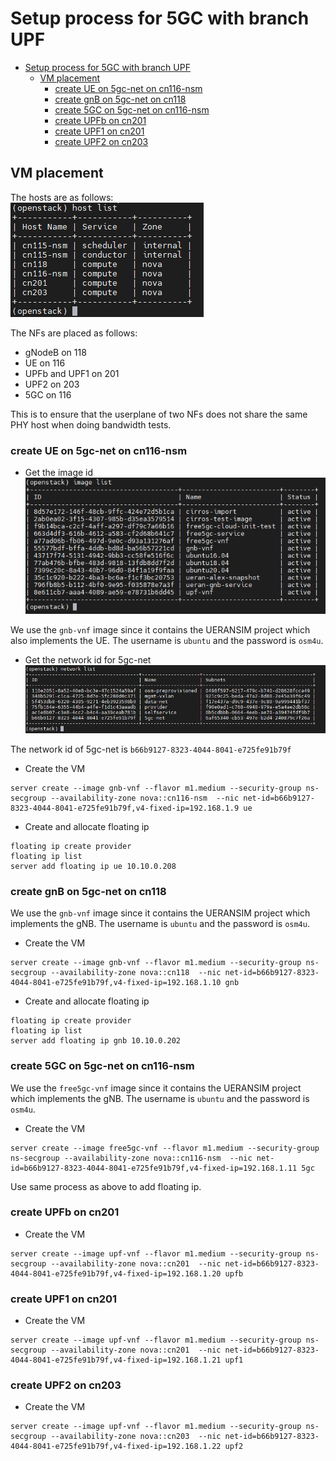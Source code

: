# Setup process for 5GC with branch UPF

- [Setup process for 5GC with branch UPF](#setup-process-for-5gc-with-branch-upf)
  - [VM placement](#vm-placement)
    - [create UE on 5gc-net on cn116-nsm](#create-ue-on-5gc-net-on-cn116-nsm)
    - [create gnB on 5gc-net on cn118](#create-gnb-on-5gc-net-on-cn118)
    - [create 5GC on 5gc-net on cn116-nsm](#create-5gc-on-5gc-net-on-cn116-nsm)
    - [create UPFb on cn201](#create-upfb-on-cn201)
    - [create UPF1 on cn201](#create-upf1-on-cn201)
    - [create UPF2 on cn203](#create-upf2-on-cn203)

## VM placement
The hosts are as follows:  
![hosts](../images/hosts.png)

The NFs are placed as follows:
-	gNodeB on 118
-	UE on 116
-	UPFb and UPF1 on 201
-	UPF2 on 203
-	5GC on 116

This is to ensure that the userplane of two NFs does not share the same PHY host when doing bandwidth tests.

### create UE on 5gc-net on cn116-nsm
- Get the image id  
![images](../images/images.png)

We use the `gnb-vnf` image since it contains the UERANSIM project which also implements the UE.
The username is `ubuntu` and the password is `osm4u`.

- Get the network id for 5gc-net  
![images](../images/networks.png)

The network id of 5gc-net is `b66b9127-8323-4044-8041-e725fe91b79f`

- Create the VM
```
server create --image gnb-vnf --flavor m1.medium --security-group ns-secgroup --availability-zone nova::cn116-nsm  --nic net-id=b66b9127-8323-4044-8041-e725fe91b79f,v4-fixed-ip=192.168.1.9 ue
```

- Create and allocate floating ip
```
floating ip create provider
floating ip list
server add floating ip ue 10.10.0.208
```

### create gnB on 5gc-net on cn118
We use the `gnb-vnf` image since it contains the UERANSIM project which implements the gNB.
The username is `ubuntu` and the password is `osm4u`.

- Create the VM
```
server create --image gnb-vnf --flavor m1.medium --security-group ns-secgroup --availability-zone nova::cn118  --nic net-id=b66b9127-8323-4044-8041-e725fe91b79f,v4-fixed-ip=192.168.1.10 gnb
```

- Create and allocate floating ip
```
floating ip create provider
floating ip list
server add floating ip gnb 10.10.0.202
```

### create 5GC on 5gc-net on cn116-nsm
We use the `free5gc-vnf` image since it contains the UERANSIM project which implements the gNB.
The username is `ubuntu` and the password is `osm4u`.

- Create the VM
```
server create --image free5gc-vnf --flavor m1.medium --security-group ns-secgroup --availability-zone nova::cn116-nsm  --nic net-id=b66b9127-8323-4044-8041-e725fe91b79f,v4-fixed-ip=192.168.1.11 5gc
```
Use same process as above to add floating ip.

### create UPFb on cn201
- Create the VM
```
server create --image upf-vnf --flavor m1.medium --security-group ns-secgroup --availability-zone nova::cn201  --nic net-id=b66b9127-8323-4044-8041-e725fe91b79f,v4-fixed-ip=192.168.1.20 upfb
```

### create UPF1 on cn201
- Create the VM
```
server create --image upf-vnf --flavor m1.medium --security-group ns-secgroup --availability-zone nova::cn201  --nic net-id=b66b9127-8323-4044-8041-e725fe91b79f,v4-fixed-ip=192.168.1.21 upf1
```

### create UPF2 on cn203
- Create the VM
```
server create --image upf-vnf --flavor m1.medium --security-group ns-secgroup --availability-zone nova::cn203  --nic net-id=b66b9127-8323-4044-8041-e725fe91b79f,v4-fixed-ip=192.168.1.22 upf2
```